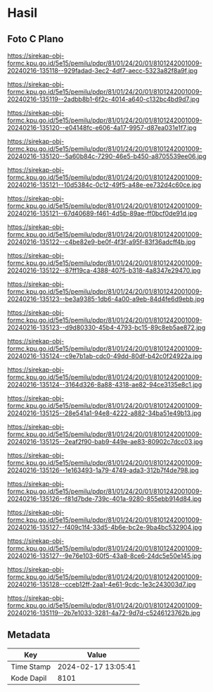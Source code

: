 # Hasil

## Foto C Plano

https://sirekap-obj-formc.kpu.go.id/5e15/pemilu/pdpr/81/01/24/20/01/8101242001009-20240216-135118--929fadad-3ec2-4df7-aecc-5323a82f8a9f.jpg

https://sirekap-obj-formc.kpu.go.id/5e15/pemilu/pdpr/81/01/24/20/01/8101242001009-20240216-135119--2adbb8b1-6f2c-4014-a640-c132bc4bd9d7.jpg

https://sirekap-obj-formc.kpu.go.id/5e15/pemilu/pdpr/81/01/24/20/01/8101242001009-20240216-135120--e04148fc-e606-4a17-9957-d87ea031e1f7.jpg

https://sirekap-obj-formc.kpu.go.id/5e15/pemilu/pdpr/81/01/24/20/01/8101242001009-20240216-135120--5a60b84c-7290-46e5-b450-a8705539ee06.jpg

https://sirekap-obj-formc.kpu.go.id/5e15/pemilu/pdpr/81/01/24/20/01/8101242001009-20240216-135121--10d5384c-0c12-49f5-a48e-ee732d4c60ce.jpg

https://sirekap-obj-formc.kpu.go.id/5e15/pemilu/pdpr/81/01/24/20/01/8101242001009-20240216-135121--67d40689-f461-4d5b-89ae-ff0bcf0de91d.jpg

https://sirekap-obj-formc.kpu.go.id/5e15/pemilu/pdpr/81/01/24/20/01/8101242001009-20240216-135122--c4be82e9-be0f-4f3f-a95f-83f36adcff4b.jpg

https://sirekap-obj-formc.kpu.go.id/5e15/pemilu/pdpr/81/01/24/20/01/8101242001009-20240216-135122--87ff19ca-4388-4075-b318-4a8347e29470.jpg

https://sirekap-obj-formc.kpu.go.id/5e15/pemilu/pdpr/81/01/24/20/01/8101242001009-20240216-135123--be3a9385-1db6-4a00-a9eb-84d4fe6d9ebb.jpg

https://sirekap-obj-formc.kpu.go.id/5e15/pemilu/pdpr/81/01/24/20/01/8101242001009-20240216-135123--d9d80330-45b4-4793-bc15-89c8eb5ae872.jpg

https://sirekap-obj-formc.kpu.go.id/5e15/pemilu/pdpr/81/01/24/20/01/8101242001009-20240216-135124--c9e7b1ab-cdc0-49dd-80df-b42c0f24922a.jpg

https://sirekap-obj-formc.kpu.go.id/5e15/pemilu/pdpr/81/01/24/20/01/8101242001009-20240216-135124--3164d326-8a88-4318-ae82-94ce3135e8c1.jpg

https://sirekap-obj-formc.kpu.go.id/5e15/pemilu/pdpr/81/01/24/20/01/8101242001009-20240216-135125--28e541a1-94e8-4222-a882-34ba51e49b13.jpg

https://sirekap-obj-formc.kpu.go.id/5e15/pemilu/pdpr/81/01/24/20/01/8101242001009-20240216-135125--2eaf2f90-bab9-449e-ae83-80902c7dcc03.jpg

https://sirekap-obj-formc.kpu.go.id/5e15/pemilu/pdpr/81/01/24/20/01/8101242001009-20240216-135126--1e163493-1a79-4749-ada3-312b7f4de798.jpg

https://sirekap-obj-formc.kpu.go.id/5e15/pemilu/pdpr/81/01/24/20/01/8101242001009-20240216-135126--f81d7bde-739c-401a-9280-855ebb914d84.jpg

https://sirekap-obj-formc.kpu.go.id/5e15/pemilu/pdpr/81/01/24/20/01/8101242001009-20240216-135127--f409c1f4-33d5-4b6e-bc2e-9ba4bc532904.jpg

https://sirekap-obj-formc.kpu.go.id/5e15/pemilu/pdpr/81/01/24/20/01/8101242001009-20240216-135127--9e76e103-60f5-43a8-8ce6-24dc5e50e145.jpg

https://sirekap-obj-formc.kpu.go.id/5e15/pemilu/pdpr/81/01/24/20/01/8101242001009-20240216-135128--cceb12ff-2aa1-4e61-9cdc-1e3c243003d7.jpg

https://sirekap-obj-formc.kpu.go.id/5e15/pemilu/pdpr/81/01/24/20/01/8101242001009-20240216-135119--2b7e1033-3281-4a72-9d7d-c5246123762b.jpg


## Metadata

| Key        | Value               |
| ---------- | ------------------- |
| Time Stamp | 2024-02-17 13:05:41 |
| Kode Dapil | 8101                |



